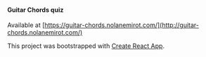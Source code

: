 #### Guitar Chords quiz

Available at [https://guitar-chords.nolanemirot.com/](http://guitar-chords.nolanemirot.com/)

This project was bootstrapped with [Create React App](https://github.com/facebookincubator/create-react-app).
